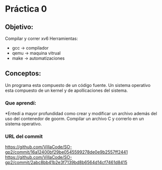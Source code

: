 # Práctica 0
## Objetivo:
Compilar y correr xv6
Herramientas:
* gcc -> compilador
* qemu -> maquina vitrual
* make -> automatizaciones

## Conceptos:
Un programa esta compuesto de un código fuente.
Un sistema operativo esta compuesto de un kernel y de apollicaciones del sistema.

### Que aprendí:
*Entedí a mayor profundidad como crear y modificar un archivo además del uso del contenedor de goorm. Compilar un archivo C y correrlo en 
  un sistema operativo.


### URL del commit
https://github.com/VillaCode/SO-gp2/commit/16a12400bf29be0545599278de0e9b2557ff2441
https://github.com/VillaCode/SO-gp2/commit/2abc8bb41b2e3f7139bd8b6564d14cf7461d8415
